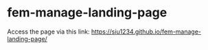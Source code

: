 # fem-manage-landing-page

Access the page via this link:
https://siu1234.github.io/fem-manage-landing-page/
